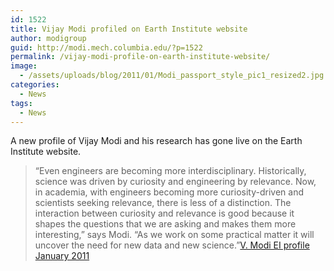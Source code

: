 ```yaml
---
id: 1522
title: Vijay Modi profiled on Earth Institute website
author: modigroup
guid: http://modi.mech.columbia.edu/?p=1522
permalink: /vijay-modi-profile-on-earth-institute-website/
image:
  - /assets/uploads/blog/2011/01/Modi_passport_style_pic1_resized2.jpg
categories:
  - News
tags:
  - News
---
```

A new profile of Vijay Modi and his research has gone live on the Earth Institute website. 

> “Even engineers are becoming more interdisciplinary. Historically, science was driven by curiosity and engineering by relevance. Now, in academia, with engineers becoming more curiosity-driven and scientists seeking relevance, there is less of a distinction. The interaction between curiosity and relevance is good because it shapes the questions that we are asking and makes them more interesting,” says Modi. “As we work on some practical matter it will uncover the need for new data and new science.”[V. Modi EI profile January 2011][1]

 [1]: http://www.earth.columbia.edu/articles/view/2770